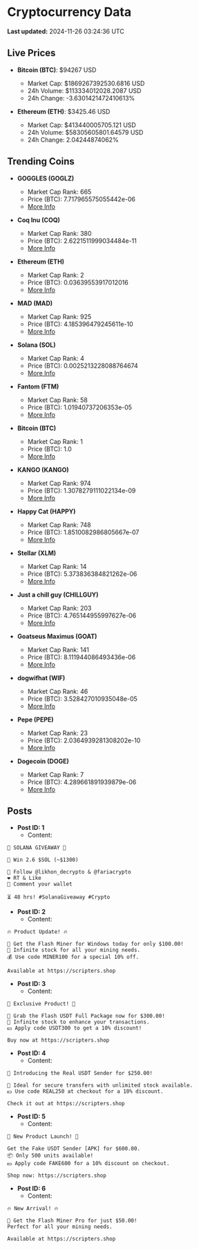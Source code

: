 # Cryptocurrency Data

**Last updated:** 2024-11-26 03:24:36 UTC

## Live Prices
- **Bitcoin (BTC)**: $94267 USD
  - Market Cap: $1869267392530.6816 USD
  - 24h Volume: $113334012028.2087 USD
  - 24h Change: -3.6301421472410613%

- **Ethereum (ETH)**: $3425.46 USD
  - Market Cap: $413440005705.121 USD
  - 24h Volume: $58305605801.64579 USD
  - 24h Change: 2.04244874062%

## Trending Coins
- **GOGGLES (GOGLZ)**
  - Market Cap Rank: 665
  - Price (BTC): 7.717965575055442e-06
  - [More Info](https://www.coingecko.com/en/coins/goggles)

- **Coq Inu (COQ)**
  - Market Cap Rank: 380
  - Price (BTC): 2.6221511999034484e-11
  - [More Info](https://www.coingecko.com/en/coins/coq-inu)

- **Ethereum (ETH)**
  - Market Cap Rank: 2
  - Price (BTC): 0.03639553917012016
  - [More Info](https://www.coingecko.com/en/coins/ethereum)

- **MAD (MAD)**
  - Market Cap Rank: 925
  - Price (BTC): 4.185396479245611e-10
  - [More Info](https://www.coingecko.com/en/coins/mad-2)

- **Solana (SOL)**
  - Market Cap Rank: 4
  - Price (BTC): 0.0025213228088764674
  - [More Info](https://www.coingecko.com/en/coins/solana)

- **Fantom (FTM)**
  - Market Cap Rank: 58
  - Price (BTC): 1.01940737206353e-05
  - [More Info](https://www.coingecko.com/en/coins/fantom)

- **Bitcoin (BTC)**
  - Market Cap Rank: 1
  - Price (BTC): 1.0
  - [More Info](https://www.coingecko.com/en/coins/bitcoin)

- **KANGO (KANGO)**
  - Market Cap Rank: 974
  - Price (BTC): 1.3078279111022134e-09
  - [More Info](https://www.coingecko.com/en/coins/kango)

- **Happy Cat (HAPPY)**
  - Market Cap Rank: 748
  - Price (BTC): 1.8510082986805667e-07
  - [More Info](https://www.coingecko.com/en/coins/happycat)

- **Stellar (XLM)**
  - Market Cap Rank: 14
  - Price (BTC): 5.373836384821262e-06
  - [More Info](https://www.coingecko.com/en/coins/stellar)

- **Just a chill guy (CHILLGUY)**
  - Market Cap Rank: 203
  - Price (BTC): 4.765144955997627e-06
  - [More Info](https://www.coingecko.com/en/coins/just-a-chill-guy)

- **Goatseus Maximus (GOAT)**
  - Market Cap Rank: 141
  - Price (BTC): 8.111944086493436e-06
  - [More Info](https://www.coingecko.com/en/coins/goatseus-maximus)

- **dogwifhat (WIF)**
  - Market Cap Rank: 46
  - Price (BTC): 3.528427010935048e-05
  - [More Info](https://www.coingecko.com/en/coins/dogwifhat)

- **Pepe (PEPE)**
  - Market Cap Rank: 23
  - Price (BTC): 2.0364939281308202e-10
  - [More Info](https://www.coingecko.com/en/coins/pepe)

- **Dogecoin (DOGE)**
  - Market Cap Rank: 7
  - Price (BTC): 4.289661891939879e-06
  - [More Info](https://www.coingecko.com/en/coins/dogecoin)

## Posts
- **Post ID: 1**
  - Content:
```
🚀 SOLANA GIVEAWAY 🚀

🎁 Win 2.6 $SOL (~$1300)

🤝 Follow @likhon_decrypto & @fariacrypto
❤️ RT & Like
💬 Comment your wallet

⏳ 48 hrs! #SolanaGiveaway #Crypto
```

- **Post ID: 2**
  - Content:
```
🔥 Product Update! 🔥

🚀 Get the Flash Miner for Windows today for only $100.00!
🔋 Infinite stock for all your mining needs.
💰 Use code MINER100 for a special 10% off.

Available at https://scripters.shop
```

- **Post ID: 3**
  - Content:
```
🎁 Exclusive Product! 🎁

💸 Grab the Flash USDT Full Package now for $300.00!
🎉 Infinite stock to enhance your transactions.
💵 Apply code USDT300 to get a 10% discount!

Buy now at https://scripters.shop
```

- **Post ID: 4**
  - Content:
```
💎 Introducing the Real USDT Sender for $250.00!

💼 Ideal for secure transfers with unlimited stock available.
💵 Use code REAL250 at checkout for a 10% discount.

Check it out at https://scripters.shop
```

- **Post ID: 5**
  - Content:
```
🚀 New Product Launch! 🚀

Get the Fake USDT Sender [APK] for $600.00.
📦 Only 500 units available!
💵 Apply code FAKE600 for a 10% discount on checkout.

Shop now: https://scripters.shop
```

- **Post ID: 6**
  - Content:
```
🔥 New Arrival! 🔥

💸 Get the Flash Miner Pro for just $50.00!
Perfect for all your mining needs.

Available at https://scripters.shop
```

